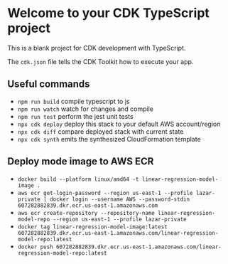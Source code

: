 # Welcome to your CDK TypeScript project

This is a blank project for CDK development with TypeScript.

The `cdk.json` file tells the CDK Toolkit how to execute your app.

## Useful commands

* `npm run build`   compile typescript to js
* `npm run watch`   watch for changes and compile
* `npm run test`    perform the jest unit tests
* `npx cdk deploy`  deploy this stack to your default AWS account/region
* `npx cdk diff`    compare deployed stack with current state
* `npx cdk synth`   emits the synthesized CloudFormation template

## Deploy mode image to AWS ECR

* `docker build --platform linux/amd64 -t linear-regression-model-image .`
* `aws ecr get-login-password --region us-east-1 --profile lazar-private | docker login --username AWS --password-stdin 607282882839.dkr.ecr.us-east-1.amazonaws.com`
* `aws ecr create-repository --repository-name linear-regression-model-repo --region us-east-1 --profile lazar-private`
* `docker tag linear-regression-model-image:latest 607282882839.dkr.ecr.us-east-1.amazonaws.com/linear-regression-model-repo:latest`
* `docker push 607282882839.dkr.ecr.us-east-1.amazonaws.com/linear-regression-model-repo:latest`
